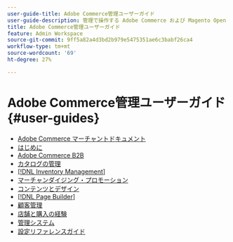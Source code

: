 ```yaml
---
user-guide-title: Adobe Commerce管理ユーザーガイド
user-guide-description: 管理で操作する Adobe Commerce および Magento Open Source マーチャント向けのドキュメントとリソースです。
title: Adobe Commerce管理ユーザーガイド
feature: Admin Workspace
source-git-commit: 9ff5a82a4d3bd2b979e5475351ae6c3babf26ca4
workflow-type: tm+mt
source-wordcount: '69'
ht-degree: 27%

---
```


# Adobe Commerce管理ユーザーガイド {#user-guides}

- [Adobe Commerce マーチャントドキュメント](home.md)
- [ はじめに ](https://experienceleague.adobe.com/docs/commerce-admin/start/guide-overview.html)
- [Adobe Commerce B2B](https://experienceleague.adobe.com/docs/commerce-admin/b2b/guide-overview.html)
- [ カタログの管理 ](https://experienceleague.adobe.com/docs/commerce-admin/catalog/guide-overview.html)
- [[!DNL Inventory Management]](https://experienceleague.adobe.com/docs/commerce-admin/inventory/guide-overview.html)
- [ マーチャンダイジング・プロモーション ](https://experienceleague.adobe.com/docs/commerce-admin/marketing/guide-overview.html)
- [ コンテンツとデザイン ](https://experienceleague.adobe.com/docs/commerce-admin/content-design/guide-overview.html)
- [[!DNL Page Builder]](https://experienceleague.adobe.com/docs/commerce-admin/page-builder/guide-overview.html)
- [ 顧客管理 ](https://experienceleague.adobe.com/docs/commerce-admin/customers/guide-overview.html)
- [ 店舗と購入の経験 ](https://experienceleague.adobe.com/docs/commerce-admin/stores-sales/guide-overview.html)
- [ 管理システム ](https://experienceleague.adobe.com/docs/commerce-admin/systems/guide-overview.html)
- [ 設定リファレンスガイド ](https://experienceleague.adobe.com/docs/commerce-admin/config/guide-overview.html)
